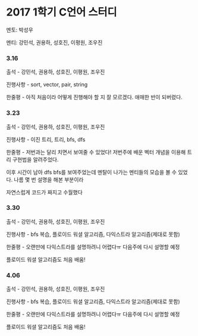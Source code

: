 # **2017 1학기 C언어  스터디**

멘토: 박성우

멘티: 강민석, 권용하, 성호진, 이평원, 조우진

### 3.16

출석 - 강민석, 권용하, 성호진, 이평원, 조우진

진행사항 - sort, vector, pair, string

한줄평 - 아직 처음이라 어떻게 진행해야 할 지 잘 모르겠다. 애매한 반이 되버렸다.

### 3.23

출석 - 강민석, 권용하, 성호진, 이평원, 조우진

진행사항 - 이진 트리, 트리, bfs, dfs

한줄평 - 저번과는 달리 치면서 보여줄 수 있었다! 저번주에 배운 벡터 개념을 이용해 트리 구현법을 알려주었다.

이후 시간이 남아 dfs bfs를 보여주었는데 멘탈이 나가는 멘티들의 모습을 볼 수 있었다. 나름 몇 번 설명을 해본 부분이라

자연스럽게 코드가 짜지고 수월했다

### 3.30

출석 - 강민석, 권용하, 성호진, 이평원, 조우진

진행사항 - bfs 복습, 플로이드 워셜 알고리즘, 다익스트라 알고리즘\(제대로 못함\)

한줄평 - 오랜만에 다익스트라를 설명하려니 어렵다ㅠ 다음주에 다시 설명할 예정

플로이드 워셜 알고리즘도 처음 배움!

### 4.06

출석 - 강민석, 권용하, 성호진, 이평원, 조우진

진행사항 - bfs 복습, 플로이드 워셜 알고리즘, 다익스트라 알고리즘\(제대로 못함\)

한줄평 - 오랜만에 다익스트라를 설명하려니 어렵다ㅠ 다음주에 다시 설명할 예정

플로이드 워셜 알고리즘도 처음 배움!

